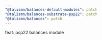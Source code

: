 ```yaml
---
"@talismn/balances-default-modules": patch
"@talismn/balances-substrate-psp22": patch
"@talismn/balances": patch
---
```


feat: psp22 balances module
